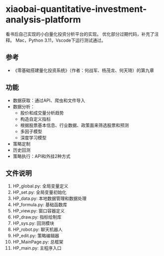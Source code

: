 # xiaobai-quantitative-investment-analysis-platform

看书后自己实现的小白量化投资分析平台的实现。
优化部分过期代码，补充了注释。
Mac，Python 3.11，Vscode下运行测试通过。

## 参考

* 《零基础搭建量化投资系统》（作者：何战军、杨茂龙、何天琦）的第九章

## 功能

* 数据获取：通过API、爬虫和文件导入
* 数据分析：
  * 股价和成交量分析趋势
  * 构造自定义指标
  * 根据股票基本信息、行业数据、政策面来筛选股票和预测
  * 多因子模型
  * 深度学习模型
* 策略定制
* 历史回测
* 策略执行：API和外挂2种方式

## 文件说明

1. HP_global.py:    全局变量定义
2. HP_set.py:       全局变量初始化
3. HP_data.py:      本地数据管理和数据处理
4. HP_formula.py:   基础函数库
5. HP_view.py:      窗口容器定义
6. HP_draw.py:      指标绘制库
7. HP_sys.py:       回测模块
8. HP_robot.py:     聊天机器人
9. HP_edit.py:      策略编辑器
10. HP_MainPage.py: 总框架
11. HP_main.py:     主程序入口
